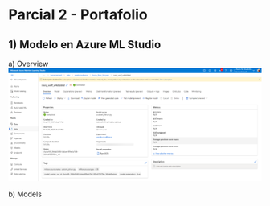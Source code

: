# Parcial 2 - Portafolio


## 1) Modelo en Azure ML Studio
a) Overview 
![Overview](https://github.com/MiguelKoh/regresion-lineal-iris/blob/main/Evidencias/Modelo%20en%20Azure%20ML%20Studio/overview.png)

b) Models
